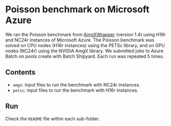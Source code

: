 # Poisson benchmark on Microsoft Azure

We ran the Poisson benchmark from [AmgXWrapper](https://github.com/barbagroup/AmgXWrapper) (version 1.4) using H16r and NC24r instances of Microsoft Azure.
The Poisson benchmark was solved on CPU nodes (H16r instances) using the PETSc library, and on GPU nodes (NC24r) using the NVIDIA AmgX library.
We submitted jobs to Azure Batch on pools create with Batch Shipyard.
Each run was repeated 5 times.

## Contents

* `amgx`: input files to run the benchmark with NC24r instances.
* `petsc`: input files to run the benchmark with H16r instances.

## Run

Check the `README` file within each sub-folder.
